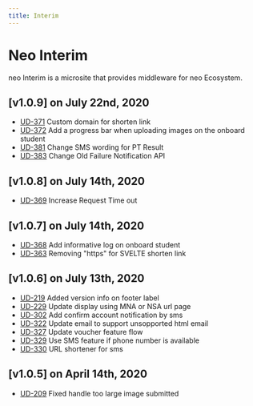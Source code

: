 ```yaml
---
title: Interim
---
```


# Neo Interim
neo Interim is a microsite that provides middleware for neo Ecosystem.


## [v1.0.9] on July 22nd, 2020
- [UD-371](https://dyned.myjetbrains.com/youtrack/issue/UD-371) Custom domain for shorten link
- [UD-372](https://dyned.myjetbrains.com/youtrack/issue/UD-372) Add a progress bar when uploading images on the onboard student
- [UD-381](https://dyned.myjetbrains.com/youtrack/issue/UD-381) Change SMS wording for PT Result
- [UD-383](https://dyned.myjetbrains.com/youtrack/issue/UD-383) Change Old Failure Notification API

## [v1.0.8] on July 14th, 2020
- [UD-369](https://dyned.myjetbrains.com/youtrack/issue/UD-369) Increase Request Time out

## [v1.0.7] on July 14th, 2020
- [UD-368](https://dyned.myjetbrains.com/youtrack/issue/UD-368) Add informative log on onboard student
- [UD-363](https://dyned.myjetbrains.com/youtrack/issue/UD-363) Removing "https" for SVELTE shorten link

## [v1.0.6] on July 13th, 2020
- [UD-219](https://dyned.myjetbrains.com/youtrack/issue/UD-219) Added version info on footer label
- [UD-229](https://dyned.myjetbrains.com/youtrack/issue/UD-229) Update display using MNA or NSA url page
- [UD-302](https://dyned.myjetbrains.com/youtrack/issue/UD-302) Add confirm account notification by sms
- [UD-322](https://dyned.myjetbrains.com/youtrack/issue/UD-322) Update email to support unsopported html email
- [UD-327](https://dyned.myjetbrains.com/youtrack/issue/UD-327) Update voucher feature flow
- [UD-329](https://dyned.myjetbrains.com/youtrack/issue/UD-329) Use SMS feature if phone number is available
- [UD-330](https://dyned.myjetbrains.com/youtrack/issue/UD-330) URL shortener for sms

## [v1.0.5] on April 14th, 2020
- [UD-209](https://dyned.myjetbrains.com/youtrack/issue/UD-209) Fixed handle too large image submitted